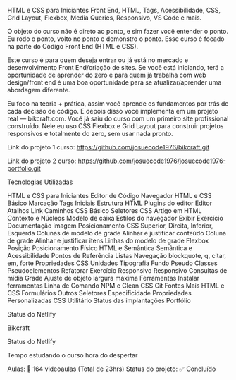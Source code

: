 
HTML e CSS para Iniciantes
Front End, HTML, Tags, Acessibilidade, CSS, Grid Layout, Flexbox, Media Queries, Responsivo, VS Code e mais.

O objeto do curso não é direto ao ponto, e sim fazer você entender o ponto. Eu rodo o ponto, volto no ponto e demonstro o ponto. Esse curso é focado na parte do Código Front End (HTML e CSS).

Este curso é para quem deseja entrar ou já está no mercado e desenvolvimento Front End/criação de sites. Se você está iniciando, terá a oportunidade de aprender do zero e para quem já trabalha com web design/front end é uma boa oportunidade para se atualizar/aprender uma abordagem diferente.

Eu foco na teoria + prática, assim você aprende os fundamentos por trás de cada decisão de código. E depois disso você implementa em um projeto real — bikcraft.com. Você já saiu do curso com um primeiro site profissional construído. Nele eu uso CSS Flexbox e Grid Layout para construir projetos responsivos e totalmente do zero, sem usar nada pronto.

Link do projeto 1 curso: https://github.com/josuecode1976/bikcraft.git

Link do projeto 2 curso: https://github.com/josuecode1976/josuecode1976-portfolio.git

Tecnologias Utilizadas

HTML e CSS para Iniciantes
Editor de Código
Navegador
HTML e CSS Básico
Marcação
Tags Iniciais
Estrutura HTML
Plugins do editor
Editor Atalhos
Link Caminhos
CSS Básico
Seletores CSS
Artigo em HTML
Contexto e Núcleos
Modelo de caixa
Estilos do navegador
Exibir Exercício
Documentação
imagem
Posicionamento CSS
Superior, Direita, Inferior, Esquerda
Colunas de modelo de grade
Alinhar e justificar conteúdo
Coluna de grade
Alinhar e justificar itens
Linhas do modelo de grade
Flexbox
Posição
Posicionamento Físico
HTML e Semântica
Semântica e Acessibilidade
Pontos de Referência
Listas
Navegação
blockquote, q, citar, em, forte
Propriedades CSS
Unidades
Tipografia
Fundo
Pseudo Classes
Pseudoelementos
Refatorar Exercício
Responsivo
Responsivo
Consultas de mídia
Grade
Ajuste de objeto
largura máxima
Ferramentas
Instalar ferramentas
Linha de Comando
NPM e Clean CSS
Git
Fontes
Mais HTML e CSS
Formulários
Outros Seletores
Especificidade
Propriedades Personalizadas
CSS Utilitário
Status das implantações
Portfólio

Status do Netlify

Bikcraft

Status do Netlify

Tempo estudando o curso
hora do despertar

Aulas: 📼 164 videoaulas (Total de 23hrs)
Status do projeto: ✅ Concluído
